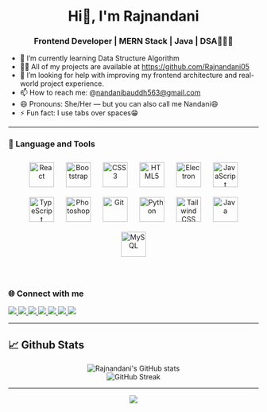 <h1 align ="center"> Hi👋, I'm Rajnandani </h1>

<h3 align="center">Frontend Developer | MERN Stack | Java | DSA👨‍💻🚀</h3>  

- 🌱 I’m currently learning Data Structure Algorithm
- 👨‍💻 All of my projects are available at https://github.com/Rajnandani05
- 🤔 I’m looking for help with improving my frontend architecture and real-world project experience.
- 📫 How to reach me: @nandanibauddh563@gmail.com
- 😄 Pronouns: She/Her — but you can also call me Nandani😄
- ⚡ Fun fact:  I use tabs over spaces😁

  
---
### 🧰 Language and Tools  
<p align="center">  
<a href="https://reactjs.org/" target="_blank"><img style="margin: 10px" src="https://profilinator.rishav.dev/skills-assets/react-original-wordmark.svg" alt="React" height="50" /></a>  
<a href="https://getbootstrap.com/docs/3.4/javascript/" target="_blank"><img style="margin: 10px" src="https://profilinator.rishav.dev/skills-assets/bootstrap-plain.svg" alt="Bootstrap" height="50" /></a>  
<a href="https://www.w3schools.com/css/" target="_blank"><img style="margin: 10px" src="https://profilinator.rishav.dev/skills-assets/css3-original-wordmark.svg" alt="CSS3" height="50" /></a>  
<a href="https://en.wikipedia.org/wiki/HTML5" target="_blank"><img style="margin: 10px" src="https://profilinator.rishav.dev/skills-assets/html5-original-wordmark.svg" alt="HTML5" height="50" /></a>  
<a href="https://www.electronjs.org/" target="_blank"><img style="margin: 10px" src="https://profilinator.rishav.dev/skills-assets/electron-original.svg" alt="Electron" height="50" /></a>  
<a href="https://www.javascript.com/" target="_blank"><img style="margin: 10px" src="https://profilinator.rishav.dev/skills-assets/javascript-original.svg" alt="JavaScript" height="50" /></a>  
<a href="https://www.typescriptlang.org/" target="_blank"><img style="margin: 10px" src="https://profilinator.rishav.dev/skills-assets/typescript-original.svg" alt="TypeScript" height="50" /></a>  
<a href="https://www.adobe.com/in/products/photoshop.html" target="_blank"><img style="margin: 10px" src="https://profilinator.rishav.dev/skills-assets/photoshop-plain.svg" alt="Photoshop" height="50" /></a>  
<a href="https://github.com/" target="_blank"><img style="margin: 10px" src="https://profilinator.rishav.dev/skills-assets/git-scm-icon.svg" alt="Git" height="50" /></a>  
<a href="https://www.python.org/" target="_blank"><img style="margin: 10px" src="https://profilinator.rishav.dev/skills-assets/python-original.svg" alt="Python" height="50" /></a>  
<a href="https://www.tailwindcss.com/" target="_blank"><img style="margin: 10px" src="https://profilinator.rishav.dev/skills-assets/tailwindcss.svg" alt="Tailwind CSS" height="50" /></a>  
<a href="https://www.java.com/" target="_blank"><img style="margin: 10px" src="https://profilinator.rishav.dev/skills-assets/java-original-wordmark.svg" alt="Java" height="50" /></a>  
<a href="https://www.mysql.com/" target="_blank"><img style="margin: 10px" src="https://profilinator.rishav.dev/skills-assets/mysql-original-wordmark.svg" alt="MySQL" height="50" /></a>  
</p>

</td><td valign="top" width="33%">



</td><td valign="top" width="33%">



</td></tr></table>  

<br/>  


### 🌐 Connect with me  
<p align="left">
  <a href="mailto:nandanibauddh563@gmail.com" target="_blank">
    <img src="https://img.shields.io/badge/Gmail-c14438?style=for-the-badge&logo=gmail&logoColor=white"/>
  </a>
 <a href="mailto:Nandanishakya@outlook.com" target="_blank">
    <img src="https://img.shields.io/badge/Outlook-0078D4?style=for-the-badge&logo=microsoft-outlook&logoColor=white"/>
  </a>
 
  <a href="https://github.com/Rajnandani05" target="_blank">
    <img src="https://img.shields.io/badge/GitHub-100000?style=for-the-badge&logo=github&logoColor=white"/>
  </a>

  <a href="https://www.linkedin.com/in/rajnandani1604/" target="_blank">
    <img src="https://img.shields.io/badge/LinkedIn-0A66C2?style=for-the-badge&logo=linkedin&logoColor=white"/>
  </a>

  <a href="https://www.geeksforgeeks.org/user/nandani05/" target="_blank">
    <img src="https://img.shields.io/badge/GeeksforGeeks-0F9D58?style=for-the-badge&logo=geeksforgeeks&logoColor=white"/>
  </a>

  <a href="https://leetcode.com/u/nandani05/" target="_blank">
    <img src="https://img.shields.io/badge/LeetCode-FFA116?style=for-the-badge&logo=leetcode&logoColor=black"/>
  </a>
 <a href="https://www.instagram.com/nnduu__/" target="_blank">
    <img src="https://img.shields.io/badge/Instagram-E4405F?style=for-the-badge&logo=instagram&logoColor=white"/>
 </a>
</p>

  

---
##  📈 Github Stats    
<p align="center">
  <img src="https://github-readme-stats.vercel.app/api?username=Rajnandani05&show_icons=true&theme=radical" alt="Rajnandani's GitHub stats" />
  <br/>
  <img src="https://github-readme-streak-stats.herokuapp.com?user=Rajnandani05&theme=radical&hide_border=false" alt="GitHub Streak" />
</p>

---



<div align="center">
<img src="https://komarev.com/ghpvc/?username=Rajnandani05&&style=flat-square" align="center" />
</div>  
  





